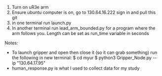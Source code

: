1) Turn on uR3e arm
2) Ensure ubuntu computer is on, go to 130.64.16.222 sign in and pull this git
3) in one terminal run launch.py
4) In another terminal run lead_arm_bounded.py for a program where the arm follows you. Length can be set as run_time variable in seconds

Notes:
- To launch gripper and open then close it (so it can grab something) run the following in new terminal:
    $ cd myur
    $ python3 Gripper_Node.py --ip "130.64.17.95"
- human_response.py is what I used to collect data for my study
